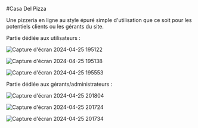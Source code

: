 #Casa Del Pizza

Une pizzeria en ligne au style épuré simple d'utilisation que ce soit pour les potentiels clients ou les gérants du site.

Partie dédiée aux utilisateurs : 

![Capture d'écran 2024-04-25 195122](https://github.com/REN-Romain/Casa-Del-Pizza/assets/109158149/a8dc70f0-bea4-4107-a8a6-09c93b57033f)

![Capture d'écran 2024-04-25 195138](https://github.com/REN-Romain/Casa-Del-Pizza/assets/109158149/24b408f3-a170-4913-ad5c-b87b00f5aad4)

![Capture d'écran 2024-04-25 195553](https://github.com/REN-Romain/Casa-Del-Pizza/assets/109158149/41bac0fe-6be4-4f92-ab32-caa6db0be450)

Partie dédiée aux gérants/administrateurs : 

![Capture d'écran 2024-04-25 201804](https://github.com/REN-Romain/Casa-Del-Pizza/assets/109158149/c7c851aa-8b49-493d-928b-8780109830f4)

![Capture d'écran 2024-04-25 201724](https://github.com/REN-Romain/Casa-Del-Pizza/assets/109158149/090f6130-7493-467b-8487-c0a13e654196)

![Capture d'écran 2024-04-25 201734](https://github.com/REN-Romain/Casa-Del-Pizza/assets/109158149/50059c76-1803-4097-9c16-211fd7de1ff5)
